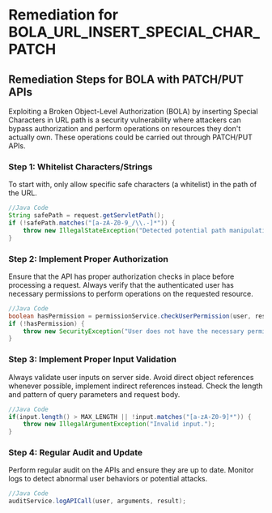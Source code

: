 # Remediation for BOLA_URL_INSERT_SPECIAL_CHAR_PATCH

## Remediation Steps for BOLA with PATCH/PUT APIs
Exploiting a Broken Object-Level Authorization (BOLA) by inserting Special Characters in URL path is a security vulnerability where attackers can bypass authorization and perform operations on resources they don't actually own. These operations could be carried out through PATCH/PUT APIs.
### Step 1: Whitelist Characters/Strings
To start with, only allow specific safe characters (a whitelist) in the path of the URL. 
```java
//Java Code
String safePath = request.getServletPath();
if (!safePath.matches("[a-zA-Z0-9_/\\.-]*")) {
    throw new IllegalStateException("Detected potential path manipulation attack");
}
```
### Step 2: Implement Proper Authorization
Ensure that the API has proper authorization checks in place before processing a request. Always verify that the authenticated user has necessary permissions to perform operations on the requested resource.
```java
//Java Code
boolean hasPermission = permissionService.checkUserPermission(user, resource);
if (!hasPermission) {
    throw new SecurityException("User does not have the necessary permissions for the resource.");
}
```
### Step 3: Implement Proper Input Validation
Always validate user inputs on server side. Avoid direct object references whenever possible, implement indirect references instead. Check the length and pattern of query parameters and request body.
```java
//Java Code
if(input.length() > MAX_LENGTH || !input.matches("[a-zA-Z0-9]*")) {
    throw new IllegalArgumentException("Invalid input.");
}
```
### Step 4: Regular Audit and Update
Perform regular audit on the APIs and ensure they are up to date. Monitor logs to detect abnormal user behaviors or potential attacks.
```java
//Java Code
auditService.logAPICall(user, arguments, result);
```